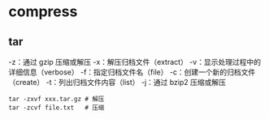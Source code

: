 # compress

## tar 


-z：通过 gzip 压缩或解压
-x：解压归档文件（extract）
-v：显示处理过程中的详细信息（verbose）
-f：指定归档文件名（file）
-c：创建一个新的归档文件（create）
-t：列出归档文件内容（list）
-j：通过 bzip2 压缩或解压


```shell
tar -zxvf xxx.tar.gz # 解压
tar -zcvf file.txt   # 压缩
```

